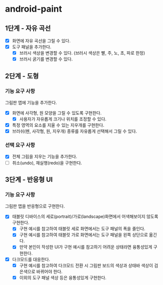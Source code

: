 # android-paint

## 1단계 - 자유 곡선

- [x] 화면에 자유 곡선을 그릴 수 있다.
- [x] 도구 패널을 추가한다.
    - [x] 브러시 색상을 변경할 수 있다. (브러시 색상은 빨, 주, 노, 초, 파로 한정)
    - [x] 브러시 굵기를 변경할 수 있다.
  
## 2단계 - 도형

### 기능 요구 사항

그림판 앱에 기능을 추가한다.

- [x] 화면에 사각형, 원 모양을 그릴 수 있도록 구현한다.
    - [x] 사용자가 자유롭게 크기나 위치를 조정할 수 있다.
- [x] 특정 영역의 요소를 지울 수 있는 지우개를 구현한다.
- [x] 브러쉬(펜, 사각형, 원, 지우개) 종류를 자유롭게 선택해서 그릴 수 있다.

### 선택 요구 사항

- [x] 전체 그림을 지우는 기능을 추가한다.
- [ ] 취소(undo), 재실행(redo)을 구현한다.

## 3단계 - 반응형 UI

### 기능 요구 사항

그림판 앱을 반응형으로 구현한다.

- [x] 태블릿 디바이스의 세로(portrait)/가로(landscape)화면에서 어색해보이지 않도록 구현한다.
    - [x] 구현 예시를 참고하여 태블릿 세로 화면에서는 도구 패널의 폭을 줄인다.
    - [x] 구현 예시를 참고하여 태블릿 가로 화면에서는 도구 패널을 왼쪽 상단으로 옮긴다.
    - [x] 만약 본인이 작성한 UI가 구현 예시를 참고하기 어려운 상태라면 융통성있게 구현한다.
- [x] 다크모드를 대응한다.
    - [x] 구현 예시를 참고하여 다크모드 전환 시 그림판 보드의 색상과 상태바 색상이 검은색으로 바뀌어야 한다.
    - [x] 이외의 도구 패널 색상 등은 융통성있게 구현한다.